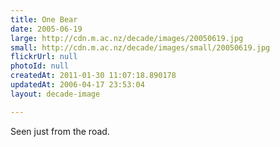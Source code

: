 ```yaml
---
title: One Bear
date: 2005-06-19
large: http://cdn.m.ac.nz/decade/images/20050619.jpg
small: http://cdn.m.ac.nz/decade/images/small/20050619.jpg
flickrUrl: null
photoId: null
createdAt: 2011-01-30 11:07:18.890178
updatedAt: 2006-04-17 23:53:04
layout: decade-image

---
```

Seen just from the road.
